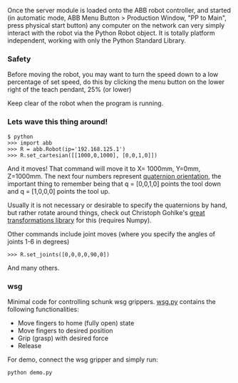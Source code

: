 Once the server module is loaded onto the ABB robot controller, and started (in automatic mode, ABB Menu Button > Production Window, "PP to Main", press physical start button) any computer on the network can very simply interact with the robot via the Python Robot object. It is totally platform independent, working with only the Python Standard Library. 

### Safety
Before moving the robot, you may want to turn the speed down to a low percentage of set speed, do this by clicking the menu button on the lower right of the teach pendant, 25% (or lower)

Keep clear of the robot when the program is running. 

### Lets wave this thing around!


```
$ python
>>> import abb
>>> R = abb.Robot(ip='192.168.125.1')
>>> R.set_cartesian([[1000,0,1000], [0,0,1,0]])
```


And it moves! That command will move it to X= 1000mm, Y=0mm, Z=1000mm. The next four numbers represent [quaternion orientation](http://en.wikipedia.org/wiki/Quaternions_and_spatial_rotation), the important thing to remember being that q = [0,0,1,0] points the tool down and q = [1,0,0,0] points the tool up. 

Usually it is not necessary or desirable to specify the quaternions by hand, but rather rotate around things, check out Christoph Gohlke's [great transformations library](http://www.lfd.uci.edu/~gohlke/code/transformations.py) for this (requires Numpy). 

Other commands include joint moves (where you specify the angles of joints 1-6 in degrees)

```
>>> R.set_joints([0,0,0,0,90,0])
```

And many others. 

### wsg
Minimal code for controlling schunk wsg grippers. [wsg.py](wsg.py) contains the following functionalities:
- Move fingers to home (fully open) state
- Move fingers to desired position
- Grip (grasp) with desired force
- Release

For demo, connect the wsg gripper and simply run:
```
python demo.py
```